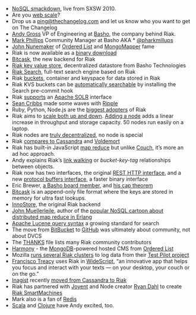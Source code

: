 * [NoSQL smackdown](http://thechangelog.com/post/457259567/episode-0-1-8-nosql-smackdown), live from SXSW 2010.
* Are you [web scale](http://highscalability.com/blog/2010/9/5/hilarious-video-relational-database-vs-nosql-fanbois.html)?
* Drop us a [ping@thechangelog.com](mailto:ping@thechangelog.com) and let us know who you want to get on The Changelog
* [Andy Gross](http://twitter.com/#!/argv0) VP of Engineering at [Basho](http://www.basho.com/), the company behind Riak.
* [Mark Phillips](http://www.twitter.com/pharkmillups) Community Manager at Basho AKA * [@pharkmillups](http://www.twitter.com/pharkmillups)
* [John Nunemaker](http://twitter.com/jnunemaker) of [Ordered List](http://orderedlist.com/) and [MongoMapper](https://github.com/jnunemaker/mongomapper) fame
* Riak is now available as a [binary download](https://wiki.basho.com/display/RIAK/Installation+and+Setup)
* [Bitcask](https://github.com/basho/bitcask), the new backend for Riak
* [Riak key value store](https://github.com/basho/riak), decentralized datastore from Basho Technologies
* [Riak Search](https://github.com/basho/riak_search), full-text search engine based on Riak
* Riak [buckets](https://wiki.basho.com/display/RIAK/Riak+Glossary#RiakGlossary-Bucket), container and keyspace for data stored in Riak
* Riak KVS buckets can be [automatically searchable](https://wiki.basho.com/display/RIAK/Riak+Search) by installing the Search pre-commit hook
* Riak [supports](https://wiki.basho.com/display/RIAK/Riak+Search+-+Querying#RiakSearch-Querying-QueryingviatheSolrInterface) an [Apache SOLR](http://lucene.apache.org/solr/) interface
* [Sean Cribbs](http://twitter.com/#!/seancribbs) made some waves with [Ripple](https://github.com/seancribbs/ripple)
* Ruby, Python, Node.js are the [biggest adopters](https://wiki.basho.com/display/RIAK/Client+Libraries+and+Community+Code) of Riak
* Riak aims to [scale both up and down](https://wiki.basho.com/display/RIAK/Benchmarking+with+Basho+Bench). [Adding a node](https://wiki.basho.com/display/RIAK/Command-Line+Tools#Command-LineTools-join) adds a linear increase in throughput and storage capacity. 50 nodes run easily on a laptop.
* Riak nodes are [truly decentralized](https://wiki.basho.com/display/RIAK/How+Things+Work#HowThingsWork-TheRing), no node is special
* Riak [compares to Cassandra](https://wiki.basho.com/display/RIAK/Riak+Compared+to+Cassandra) and [Voldemort](http://project-voldemort.com/)
* Riak has built-in JavaScript [map reduce](https://wiki.basho.com/display/RIAK/MapReduce) but unlike [Couch](http://couchdb.apache.org/), it’s more an ad hoc approach.
* Andy explains Riak’s [link walking](https://wiki.basho.com/display/RIAK/Links) or _bucket-key-tag_ relationships between objects.
* Riak now has two interfaces, the original [REST HTTP interface](https://wiki.basho.com/display/RIAK/REST+API), and a new [protocol buffers interface](https://wiki.basho.com/display/RIAK/Erlang+Client+PBC), a faster binary interface
* Eric Brewer, [a Basho board member](http://www.basho.com/Eric-Brewer-Joins-Board-of-Directors-of-Basho.html), and [his cap theorem](http://www.julianbrowne.com/article/viewer/brewers-cap-theorem)
* [Bitcask](http://blog.basho.com/2010/04/27/hello,-bitcask/) is an append-only file format where the keys are stored in memory for ultra fast lookups.
* [InnoStore](https://github.com/basho/innostore), the original Riak backend
* [John Muellerleile](http://twitter.com/jrecursive), author of the [popular NoSQL cartoon about distributed map reduce in Erlang](http://howfuckedismydatabase.com/nosql/)
* [Apache Lucene query syntax](http://lucene.apache.org/java/2_4_0/queryparsersyntax.html) a growing standard for search
* The move from [BitBucket](http://bitbucket.org/) to [GitHub](http://github.com) was ultimately about community, not about DVCS
* The [THANKS](https://github.com/basho/riak/blob/master/THANKS) file lists many Riak community contributors
* [Harmony](http://get.harmonyapp.com/) - the [MongoDB](http://mongodb.org)-powered hosted CMS from [Ordered List](http://orderedlist.com)
* Mozilla [runs several Riak clusters](http://blog.mozilla.com/data/2010/05/18/riak-and-cassandra-and-hbase-oh-my/) to log data from their [Test Pilot project](https://testpilot.mozillalabs.com/)
* [Francisco Treacy](http://franciscotreacy.com/) uses Riak in [WideScript](http://widescript.com/), “an innovative app that helps you focus and interact with your texts — on your desktop, your couch or on the go.”
* [Inagist](http://inagist.com/) recently [moved from Cassandra to Riak](http://blog.inagist.com/riak-at-inagistcom)
* Riak has partnered with [Joyent](http://joyent.com) and Node creator [Ryan Dahl](http://twitter.com/#!/ryah) to create [Riak SmartMachines](http://www.joyent.com/2010/09/joyent-riak-smartmachines-now-available/)
* Mark also is a fan of [Redis](http://code.google.com/p/redis/)
* [Scala](http://www.scala-lang.org/) and [Clojure](http://clojure.org/) have Andy excited, too.